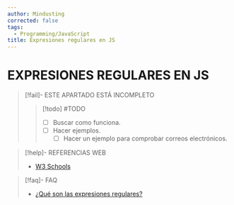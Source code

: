 ```yaml
---
author: Mindusting
corrected: false
tags:
  - Programming/JavaScript
title: Expresiones regulares en JS
---
```


# EXPRESIONES REGULARES EN JS

> [!fail]- ESTE APARTADO ESTÁ INCOMPLETO
> > [!todo] #TODO
> > - [ ] Buscar como funciona.
> > - [ ] Hacer ejemplos.
> >     - [ ] Hacer un ejemplo para comprobar correos electrónicos.

> [!help]- REFERENCIAS WEB
> - [W3 Schools](https://www.w3schools.com/jsref/jsref_obj_regexp.asp)

> [!faq]- FAQ
> - [¿Qué son las expresiones regulares?](../regex/regex.md)
